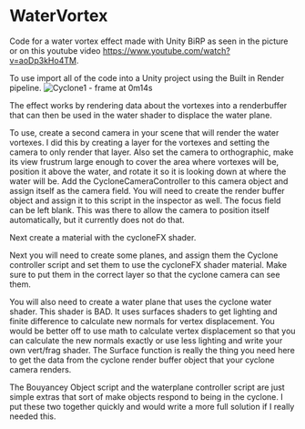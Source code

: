 # WaterVortex
Code for a water vortex effect made with Unity BiRP as seen in the picture or on this youtube video https://www.youtube.com/watch?v=aoDp3kHo4TM.

To use import all of the code into a Unity project using the Built in Render pipeline. 
![Cyclone1 - frame at 0m14s](https://github.com/FeralPug/WaterVortex/assets/72169728/4c629bb0-144e-4d40-b13a-4eee4f4f9761)

The effect works by rendering data about the vortexes into a renderbuffer that can then be used in the water shader to displace the water plane. 

To use, create a second camera in your scene that will render the water vortexes. I did this by creating a layer for the vortexes and setting the camera to only render that layer. Also set the camera to orthographic, make its view frustrum large enough to cover the area where vortexes will be, position it above the water, and rotate it so it is looking down at where the water will be. Add the CycloneCameraController to this camera object and assign itself as the camera field. You will need to create the render buffer object and assign it to this script in the inspector as well. The focus field can be left blank. This was there to allow the camera to position itself automatically, but it currently does not do that.

Next create a material with the cycloneFX shader.

Next you will need to create some planes, and assign them the Cyclone controller script and set them to use the cycloneFX shader material. Make sure to put them in the correct layer so that the cyclone camera can see them. 

You will also need to create a water plane that uses the cyclone water shader. This shader is BAD. It uses surfaces shaders to get lighting and finite difference to calculate new normals for vertex displacement. You would be better off to use math to calculate vertex displacement so that you can calculate the new normals exactly or use less lighting and write your own vert/frag shader. The Surface function is really the thing you need here to get the data from the cyclone render buffer object that your cyclone camera renders. 

The Bouyancey Object script and the waterplane controller script are just simple extras that sort of make objects respond to being in the cyclone. I put these two together quickly and would write a more full solution if I really needed this. 
